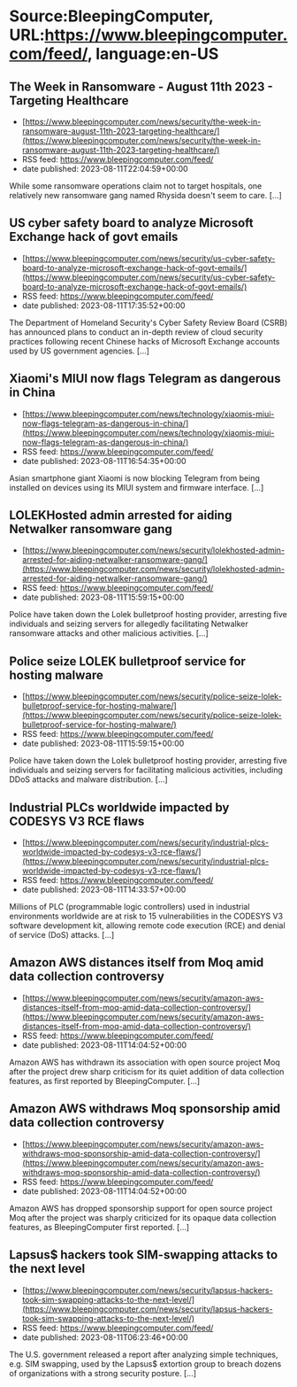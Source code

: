 # Source:BleepingComputer, URL:https://www.bleepingcomputer.com/feed/, language:en-US

## The Week in Ransomware - August 11th 2023 - Targeting Healthcare
 - [https://www.bleepingcomputer.com/news/security/the-week-in-ransomware-august-11th-2023-targeting-healthcare/](https://www.bleepingcomputer.com/news/security/the-week-in-ransomware-august-11th-2023-targeting-healthcare/)
 - RSS feed: https://www.bleepingcomputer.com/feed/
 - date published: 2023-08-11T22:04:59+00:00

While some ransomware operations claim not to target hospitals, one relatively new ransomware gang named Rhysida doesn't seem to care. [...]

## US cyber safety board to analyze Microsoft Exchange hack of govt emails
 - [https://www.bleepingcomputer.com/news/security/us-cyber-safety-board-to-analyze-microsoft-exchange-hack-of-govt-emails/](https://www.bleepingcomputer.com/news/security/us-cyber-safety-board-to-analyze-microsoft-exchange-hack-of-govt-emails/)
 - RSS feed: https://www.bleepingcomputer.com/feed/
 - date published: 2023-08-11T17:35:52+00:00

The Department of Homeland Security's Cyber Safety Review Board (CSRB) has announced plans to conduct an in-depth review of cloud security practices following recent Chinese hacks of Microsoft Exchange accounts used by US government agencies. [...]

## Xiaomi's MIUI now flags Telegram as dangerous in China
 - [https://www.bleepingcomputer.com/news/technology/xiaomis-miui-now-flags-telegram-as-dangerous-in-china/](https://www.bleepingcomputer.com/news/technology/xiaomis-miui-now-flags-telegram-as-dangerous-in-china/)
 - RSS feed: https://www.bleepingcomputer.com/feed/
 - date published: 2023-08-11T16:54:35+00:00

Asian smartphone giant Xiaomi is now blocking Telegram from being installed on devices using its MIUI system and firmware interface. [...]

## LOLEKHosted admin arrested for aiding Netwalker ransomware gang
 - [https://www.bleepingcomputer.com/news/security/lolekhosted-admin-arrested-for-aiding-netwalker-ransomware-gang/](https://www.bleepingcomputer.com/news/security/lolekhosted-admin-arrested-for-aiding-netwalker-ransomware-gang/)
 - RSS feed: https://www.bleepingcomputer.com/feed/
 - date published: 2023-08-11T15:59:15+00:00

Police have taken down the Lolek bulletproof hosting provider, arresting five individuals and seizing servers for allegedly facilitating Netwalker ransomware attacks and other malicious activities. [...]

## Police seize LOLEK bulletproof service for hosting malware
 - [https://www.bleepingcomputer.com/news/security/police-seize-lolek-bulletproof-service-for-hosting-malware/](https://www.bleepingcomputer.com/news/security/police-seize-lolek-bulletproof-service-for-hosting-malware/)
 - RSS feed: https://www.bleepingcomputer.com/feed/
 - date published: 2023-08-11T15:59:15+00:00

Police have taken down the Lolek bulletproof hosting provider, arresting five individuals and seizing servers for facilitating malicious activities, including DDoS attacks and malware distribution. [...]

## Industrial PLCs worldwide impacted by CODESYS V3 RCE flaws
 - [https://www.bleepingcomputer.com/news/security/industrial-plcs-worldwide-impacted-by-codesys-v3-rce-flaws/](https://www.bleepingcomputer.com/news/security/industrial-plcs-worldwide-impacted-by-codesys-v3-rce-flaws/)
 - RSS feed: https://www.bleepingcomputer.com/feed/
 - date published: 2023-08-11T14:33:57+00:00

Millions of PLC (programmable logic controllers) used in industrial environments worldwide are at risk to 15 vulnerabilities in the CODESYS V3 software development kit, allowing remote code execution (RCE) and denial of service (DoS) attacks. [...]

## Amazon AWS distances itself from Moq amid data collection controversy
 - [https://www.bleepingcomputer.com/news/security/amazon-aws-distances-itself-from-moq-amid-data-collection-controversy/](https://www.bleepingcomputer.com/news/security/amazon-aws-distances-itself-from-moq-amid-data-collection-controversy/)
 - RSS feed: https://www.bleepingcomputer.com/feed/
 - date published: 2023-08-11T14:04:52+00:00

Amazon AWS has withdrawn its association with open source project Moq after the project drew sharp criticism for its quiet addition of data collection features, as first reported by BleepingComputer. [...]

## Amazon AWS withdraws Moq sponsorship amid data collection controversy
 - [https://www.bleepingcomputer.com/news/security/amazon-aws-withdraws-moq-sponsorship-amid-data-collection-controversy/](https://www.bleepingcomputer.com/news/security/amazon-aws-withdraws-moq-sponsorship-amid-data-collection-controversy/)
 - RSS feed: https://www.bleepingcomputer.com/feed/
 - date published: 2023-08-11T14:04:52+00:00

Amazon AWS has dropped sponsorship support for open source project Moq after the project was sharply criticized for its opaque data collection features, as BleepingComputer first reported. [...]

## Lapsus$ hackers took SIM-swapping attacks to the next level
 - [https://www.bleepingcomputer.com/news/security/lapsus-hackers-took-sim-swapping-attacks-to-the-next-level/](https://www.bleepingcomputer.com/news/security/lapsus-hackers-took-sim-swapping-attacks-to-the-next-level/)
 - RSS feed: https://www.bleepingcomputer.com/feed/
 - date published: 2023-08-11T06:23:46+00:00

The U.S. government released a report after analyzing simple techniques, e.g. SIM swapping, used by the Lapsus$ extortion group to breach dozens of organizations with a strong security posture. [...]

